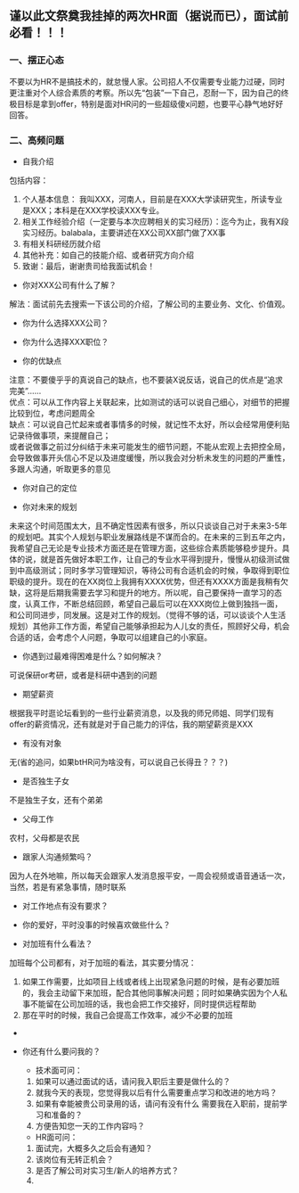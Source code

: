 ## 谨以此文祭奠我挂掉的两次HR面（据说而已），面试前必看！！！
### 一、摆正心态
  不要以为HR不是搞技术的，就怠慢人家。公司招人不仅需要专业能力过硬，同时更注重对个人综合素质的考察。所以先“包装”一下自己，忍耐一下，因为自己的终极目标是拿到offer，特别是面对HR问的一些超级傻x问题，也要平心静气地好好回答。
### 二、高频问题
* 自我介绍

包括内容：
1. 个人基本信息： 我叫XXX，河南人，目前是在XXX大学读研究生，所读专业是XXX；本科是在XXX学校读XXX专业。
2. 相关工作经验介绍（一定要与本次应聘相关的实习经历）：迄今为止，我有X段实习经历。balabala，主要讲述在XX公司XX部门做了XX事
3. 有相关科研经历就介绍
4. 其他补充：如自己的技能介绍、或者研究方向介绍
5. 致谢：最后，谢谢贵司给我面试机会！

* 你对XXX公司有什么了解？

 解法：面试前先去搜索一下该公司的介绍，了解公司的主要业务、文化、价值观。
 
* 你为什么选择XXX公司？

* 你为什么选择XXX职位？


* 你的优缺点

注意：不要傻乎乎的真说自己的缺点，也不要装X说反话，说自己的优点是“追求完美”……<br>
优点：可以从工作内容上关联起来，比如测试的话可以说自己细心，对细节的把握比较到位，考虑问题周全<br>
缺点：可以说自己忙起来或者事情多的时候，就记性不太好，所以会经常用便利贴记录待做事项，来提醒自己；<br>
或者说做事之前过分纠结于未来可能发生的细节问题，不能从宏观上去把控全局，会导致做事开头信心不足以及进度缓慢，所以我会对分析未发生的问题的严重性，多跟人沟通，听取更多的意见<br>

* 你对自己的定位


* 你对未来的规划

未来这个时间范围太大，且不确定性因素有很多，所以只谈谈自己对于未来3-5年的规划吧。其实个人规划与职业发展路线是不谋而合的。在未来的三到五年之内，我希望自己无论是专业技术方面还是在管理方面，这些综合素质能够稳步提升。具体的说，就是首先做好本职工作，让自己的专业水平得到提升，慢慢从初级测试做到中高级测试；同时多学习管理知识，等待公司有合适机会的时候，争取得到职位职级的提升。现在的在XX岗位上我拥有XXXX优势，但还有XXXX方面是我稍有欠缺，这将是后期我需要去学习和提升的地方。所以呢，自己要保持一直学习的态度，认真工作，不断总结回顾，希望自己最后可以在XXX岗位上做到独挡一面，和公司同进步，同发展。这是对工作的规划。（觉得不够的话，可以谈谈个人生活规划）其他非工作方面，希望自己能够承担起为人儿女的责任，照顾好父母，机会合适的话，会考虑个人问题，争取可以组建自己的小家庭。


* 你遇到过最难得困难是什么？如何解决？

可说保研or考研，或者是科研中遇到的问题

* 期望薪资

根据我平时逛论坛看到的一些行业薪资消息，以及我的师兄师姐、同学们现有offer的薪资情况，还有就是对于自己能力的评估，我的期望薪资是XXX

* 有没有对象

无(省的追问，如果btHR问为啥没有，可以说自己长得丑？？？)

* 是否独生子女

不是独生子女，还有个弟弟

* 父母工作

农村，父母都是农民

* 跟家人沟通频繁吗？

因为人在外地嘛，所以每天会跟家人发消息报平安，一周会视频或语音通话一次，当然，若是有紧急事情，随时联系


* 对工作地点有没有要求？



* 你的爱好，平时没事的时候喜欢做些什么？

* 对加班有什么看法？

加班每个公司都有，对于加班的看法，其实要分情况：
1. 如果工作需要，比如项目上线或者线上出现紧急问题的时候，是有必要加班的，我会主动留下来加班，配合其他同事解决问题；同时如果确实因为个人私事不能留在公司加班的话，我也会把工作交接好，同时提供远程帮助
3. 那在平时的时候，我自己会提高工作效率，减少不必要的加班

*  


* 你还有什么要问我的？
  * 技术面可问：
  1. 如果可以通过面试的话，请问我入职后主要是做什么的？
  2. 就我今天的表现，您觉得我以后有什么需要重点学习和改进的地方吗？
  3. 如果有幸能被贵公司录用的话，请问有没有什么 需要我在入职前，提前学习和准备的？
  4. 方便告知您一天的工作内容吗？
  * HR面可问：
  1. 面试完，大概多久之后会有通知？
  2. 该岗位有无转正机会？
  3. 是否了解公司对实习生/新人的培养方式？
  4. 
